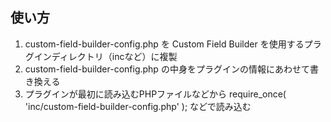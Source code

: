## 使い方

1. custom-field-builder-config.php を Custom Field Builder を使用するプラグインディレクトリ（incなど）に複製
1. custom-field-builder-config.php の中身をプラグインの情報にあわせて書き換える
1. プラグインが最初に読み込むPHPファイルなどから require_once( 'inc/custom-field-builder-config.php' ); などで読み込む
